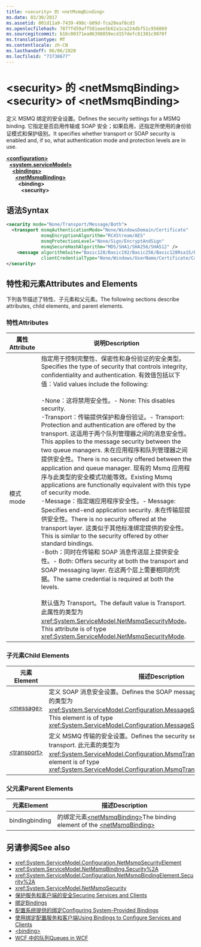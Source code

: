 ```yaml
---
title: <security> 的 <netMsmqBinding>
ms.date: 03/30/2017
ms.assetid: 001d11a9-7439-498c-b09d-fca20eaf8cd3
ms.openlocfilehash: 7877fd59aff581eee5b62a1ca224dbf51c956069
ms.sourcegitcommit: b16c00371ea06398859ecd157defc81301c9070f
ms.translationtype: MT
ms.contentlocale: zh-CN
ms.lasthandoff: 06/06/2020
ms.locfileid: "73738677"
---
```

# <a name="security-of-netmsmqbinding"></a><span data-ttu-id="c33ed-102">\<security> 的 \<netMsmqBinding></span><span class="sxs-lookup"><span data-stu-id="c33ed-102">\<security> of \<netMsmqBinding></span></span>
<span data-ttu-id="c33ed-103">定义 MSMQ 绑定的安全设置。</span><span class="sxs-lookup"><span data-stu-id="c33ed-103">Defines the security settings for a MSMQ binding.</span></span> <span data-ttu-id="c33ed-104">它指定是否启用传输或 SOAP 安全；如果启用，还指定所使用的身份验证模式和保护级别。</span><span class="sxs-lookup"><span data-stu-id="c33ed-104">It specifies whether transport or SOAP security is enabled and, if so, what authentication mode and protection levels are in use.</span></span>  
  
[**\<configuration>**](../configuration-element.md)\
&nbsp;&nbsp;[**\<system.serviceModel>**](system-servicemodel.md)\
&nbsp;&nbsp;&nbsp;&nbsp;[**\<bindings>**](bindings.md)\
&nbsp;&nbsp;&nbsp;&nbsp;&nbsp;&nbsp;[**\<netMsmqBinding>**](netmsmqbinding.md)\
&nbsp;&nbsp;&nbsp;&nbsp;&nbsp;&nbsp;&nbsp;&nbsp;**\<binding>**\
&nbsp;&nbsp;&nbsp;&nbsp;&nbsp;&nbsp;&nbsp;&nbsp;&nbsp;&nbsp;**\<security>**  
  
## <a name="syntax"></a><span data-ttu-id="c33ed-105">语法</span><span class="sxs-lookup"><span data-stu-id="c33ed-105">Syntax</span></span>  
  
```xml  
<security mode="None/Transport/Message/Both">
  <transport msmqAuthenticationMode="None/WindowsDomain/Certificate"
             msmqEncryptionAlgorithm="RC4Stream/AES"
             msmqProtectionLevel="None/Sign/EncryptAndSign"
             msmqSecureHashAlgorithm="MD5/SHA1/SHA256/SHA512" />
    <message algorithmSuite="Basic128/Basic192/Basic256/Basic128Rsa15/Basic256Rsa15/TripleDes/TripleDesRsa15/Basic128Sha256/Basic192Sha256/TripleDesSha256/Basic128Sha256Rsa15/Basic192Sha256Rsa15/Basic256Sha256Rsa15/TripleDesSha256Rsa15"
             clientCredentialType="None/Windows/UserName/Certificate/CardSpace" />
</security>
```  
  
## <a name="attributes-and-elements"></a><span data-ttu-id="c33ed-106">特性和元素</span><span class="sxs-lookup"><span data-stu-id="c33ed-106">Attributes and Elements</span></span>  
 <span data-ttu-id="c33ed-107">下列各节描述了特性、子元素和父元素。</span><span class="sxs-lookup"><span data-stu-id="c33ed-107">The following sections describe attributes, child elements, and parent elements.</span></span>  
  
### <a name="attributes"></a><span data-ttu-id="c33ed-108">特性</span><span class="sxs-lookup"><span data-stu-id="c33ed-108">Attributes</span></span>  
  
|<span data-ttu-id="c33ed-109">属性</span><span class="sxs-lookup"><span data-stu-id="c33ed-109">Attribute</span></span>|<span data-ttu-id="c33ed-110">说明</span><span class="sxs-lookup"><span data-stu-id="c33ed-110">Description</span></span>|  
|---------------|-----------------|  
|<span data-ttu-id="c33ed-111">模式</span><span class="sxs-lookup"><span data-stu-id="c33ed-111">mode</span></span>|<span data-ttu-id="c33ed-112">指定用于控制完整性、保密性和身份验证的安全类型。</span><span class="sxs-lookup"><span data-stu-id="c33ed-112">Specifies the type of security that controls integrity, confidentiality and authentication.</span></span> <span data-ttu-id="c33ed-113">有效值包括以下值：</span><span class="sxs-lookup"><span data-stu-id="c33ed-113">Valid values include the following:</span></span><br /><br /> <span data-ttu-id="c33ed-114">-None：这将禁用安全性。</span><span class="sxs-lookup"><span data-stu-id="c33ed-114">-   None: This disables security.</span></span><br /><span data-ttu-id="c33ed-115">-Transport：传输提供保护和身份验证。</span><span class="sxs-lookup"><span data-stu-id="c33ed-115">-   Transport: Protection and authentication are offered by the transport.</span></span> <span data-ttu-id="c33ed-116">这适用于两个队列管理器之间的消息安全性。</span><span class="sxs-lookup"><span data-stu-id="c33ed-116">This applies to the message security between the two queue managers.</span></span> <span data-ttu-id="c33ed-117">未在应用程序和队列管理器之间提供安全性。</span><span class="sxs-lookup"><span data-stu-id="c33ed-117">There is no security offered between the application and queue manager.</span></span> <span data-ttu-id="c33ed-118">现有的 Msmq 应用程序与此类型的安全模式功能等效。</span><span class="sxs-lookup"><span data-stu-id="c33ed-118">Existing Msmq applications are functionally equivalent with this type of security mode.</span></span><br /><span data-ttu-id="c33ed-119">-Message：指定端应用程序安全性。</span><span class="sxs-lookup"><span data-stu-id="c33ed-119">-   Message: Specifies end-end application security.</span></span> <span data-ttu-id="c33ed-120">未在传输层提供安全性。</span><span class="sxs-lookup"><span data-stu-id="c33ed-120">There is no security offered at the transport layer.</span></span> <span data-ttu-id="c33ed-121">这类似于其他标准绑定提供的安全性。</span><span class="sxs-lookup"><span data-stu-id="c33ed-121">This is similar to the security offered by other standard bindings.</span></span><br /><span data-ttu-id="c33ed-122">-Both：同时在传输和 SOAP 消息传送层上提供安全性。</span><span class="sxs-lookup"><span data-stu-id="c33ed-122">-   Both: Offers security at both the transport and SOAP messaging layer.</span></span> <span data-ttu-id="c33ed-123">在这两个层上需要相同的凭据。</span><span class="sxs-lookup"><span data-stu-id="c33ed-123">The same credential is required at both the levels.</span></span><br /><br /> <span data-ttu-id="c33ed-124">默认值为 Transport。</span><span class="sxs-lookup"><span data-stu-id="c33ed-124">The default value is Transport.</span></span> <span data-ttu-id="c33ed-125">此属性的类型为 <xref:System.ServiceModel.NetMsmqSecurityMode>。</span><span class="sxs-lookup"><span data-stu-id="c33ed-125">This attribute is of type <xref:System.ServiceModel.NetMsmqSecurityMode>.</span></span>|  
  
### <a name="child-elements"></a><span data-ttu-id="c33ed-126">子元素</span><span class="sxs-lookup"><span data-stu-id="c33ed-126">Child Elements</span></span>  
  
|<span data-ttu-id="c33ed-127">元素</span><span class="sxs-lookup"><span data-stu-id="c33ed-127">Element</span></span>|<span data-ttu-id="c33ed-128">描述</span><span class="sxs-lookup"><span data-stu-id="c33ed-128">Description</span></span>|  
|-------------|-----------------|  
|[\<message>](message-of-netmsmqbinding.md)|<span data-ttu-id="c33ed-129">定义 SOAP 消息安全设置。</span><span class="sxs-lookup"><span data-stu-id="c33ed-129">Defines the SOAP message security settings.</span></span> <span data-ttu-id="c33ed-130">此元素的类型为 <xref:System.ServiceModel.Configuration.MessageSecurityOverMsmqElement>。</span><span class="sxs-lookup"><span data-stu-id="c33ed-130">This element is of type <xref:System.ServiceModel.Configuration.MessageSecurityOverMsmqElement>.</span></span>|  
|[\<transport>](transport-of-netmsmqbinding.md)|<span data-ttu-id="c33ed-131">定义 MSMQ 传输的安全设置。</span><span class="sxs-lookup"><span data-stu-id="c33ed-131">Defines the security settings for the MSMQ transport.</span></span> <span data-ttu-id="c33ed-132">此元素的类型为 <xref:System.ServiceModel.Configuration.MsmqTransportSecurityElement>。</span><span class="sxs-lookup"><span data-stu-id="c33ed-132">This element is of type <xref:System.ServiceModel.Configuration.MsmqTransportSecurityElement>.</span></span>|  
  
### <a name="parent-elements"></a><span data-ttu-id="c33ed-133">父元素</span><span class="sxs-lookup"><span data-stu-id="c33ed-133">Parent Elements</span></span>  
  
|<span data-ttu-id="c33ed-134">元素</span><span class="sxs-lookup"><span data-stu-id="c33ed-134">Element</span></span>|<span data-ttu-id="c33ed-135">描述</span><span class="sxs-lookup"><span data-stu-id="c33ed-135">Description</span></span>|  
|-------------|-----------------|  
|<span data-ttu-id="c33ed-136">binding</span><span class="sxs-lookup"><span data-stu-id="c33ed-136">binding</span></span>|<span data-ttu-id="c33ed-137">的绑定元素[\<netMsmqBinding>](netmsmqbinding.md)</span><span class="sxs-lookup"><span data-stu-id="c33ed-137">The binding element of the [\<netMsmqBinding>](netmsmqbinding.md)</span></span>|  
  
## <a name="see-also"></a><span data-ttu-id="c33ed-138">另请参阅</span><span class="sxs-lookup"><span data-stu-id="c33ed-138">See also</span></span>

- <xref:System.ServiceModel.Configuration.NetMsmqSecurityElement>
- <xref:System.ServiceModel.NetMsmqBinding.Security%2A>
- <xref:System.ServiceModel.Configuration.NetMsmqBindingElement.Security%2A>
- <xref:System.ServiceModel.NetMsmqSecurity>
- [<span data-ttu-id="c33ed-139">保护服务和客户端的安全</span><span class="sxs-lookup"><span data-stu-id="c33ed-139">Securing Services and Clients</span></span>](../../../wcf/feature-details/securing-services-and-clients.md)
- [<span data-ttu-id="c33ed-140">绑定</span><span class="sxs-lookup"><span data-stu-id="c33ed-140">Bindings</span></span>](../../../wcf/bindings.md)
- [<span data-ttu-id="c33ed-141">配置系统提供的绑定</span><span class="sxs-lookup"><span data-stu-id="c33ed-141">Configuring System-Provided Bindings</span></span>](../../../wcf/feature-details/configuring-system-provided-bindings.md)
- [<span data-ttu-id="c33ed-142">使用绑定配置服务和客户端</span><span class="sxs-lookup"><span data-stu-id="c33ed-142">Using Bindings to Configure Services and Clients</span></span>](../../../wcf/using-bindings-to-configure-services-and-clients.md)
- [\<binding>](bindings.md)
- [<span data-ttu-id="c33ed-143">WCF 中的队列</span><span class="sxs-lookup"><span data-stu-id="c33ed-143">Queues in WCF</span></span>](../../../wcf/feature-details/queues-in-wcf.md)
